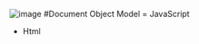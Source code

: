 ![image](https://user-images.githubusercontent.com/85138285/202756236-539fc880-2de6-4e7b-a29d-0ea77d1c2a0e.png)
#Document Object Model 
= JavaScript 
- Html 
